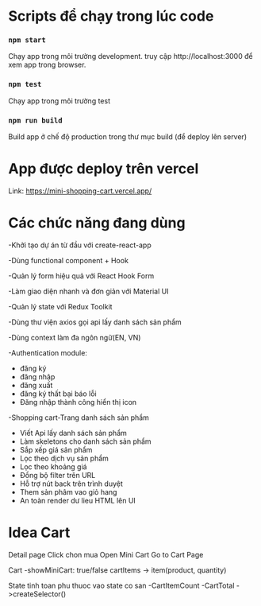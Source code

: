 # Scripts để chạy trong lúc code

### `npm start`

Chạy app trong môi trường development.
truy cập http://localhost:3000 để xem app trong browser.

### `npm test`

Chạy app trong môi trường test

### `npm run build`

Build app ở chế độ production trong thư mục build (để deploy lên server)

# App được deploy trên vercel
Link: https://mini-shopping-cart.vercel.app/

# Các chức năng đang dùng

-Khởi tạo dự án từ đầu với create-react-app

-Dùng functional component + Hook

-Quản lý form hiệu quả với React Hook Form

-Làm giao diện nhanh và đơn giản với Material UI

-Quản lý state với Redux Toolkit

-Dùng thư viện axios gọi api lấy danh sách sản phẩm

-Dùng context làm đa ngôn ngữ(EN, VN)

-Authentication module: 
<ul>
  <li>đăng ký</li>
  <li>đăng nhập</li>
  <li>đăng xuất</li>
  <li>đăng ký thất bại báo lỗi</li>
  <li>Đăng nhập thành công hiển thị icon</li>
</ul>

-Shopping cart-Trang danh sách sản phẩm

<ul>
  <li>Viết Api lấy danh sách sản phẩm</li>
  <li>Làm skeletons cho danh sách sản phẩm</li>
  <li>Sắp xếp giá sản phẩm</li>
  <li>Lọc theo dịch vụ sản phẩm</li>
  <li>Lọc theo khoảng giá</li>
  <li>Đồng bộ filter trên URL</li>
  <li>Hỗ trợ nút back trên trình duyệt</li>
  <li>Them sản phâm vao giỏ hang</li>
  <li>An toàn render dư lieu HTML lên UI</li>
</ul>


# Idea Cart
Detail page
Click chon mua
Open Mini Cart
Go to Cart Page

Cart
-showMiniCart: true/false
cartItems -> item(product, quantity)

State tinh toan phu thuoc vao state co san
-CartItemCount
-CartTotal
->createSelector()
